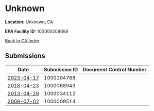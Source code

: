 # Unknown

**Location:** Unknown, CA

**EPA Facility ID:** 100000208688

[Back to CA Index](../../index.md)

## Submissions

| Date | Submission ID | Document Control Number |
|------|--------------|-------------------------|
| [2023-04-17](submissions/1000104768.md) | 1000104768 |  |
| [2018-04-23](submissions/1000068943.md) | 1000068943 |  |
| [2013-04-29](submissions/1000034112.md) | 1000034112 |  |
| [2009-07-02](submissions/1000009514.md) | 1000009514 |  |
